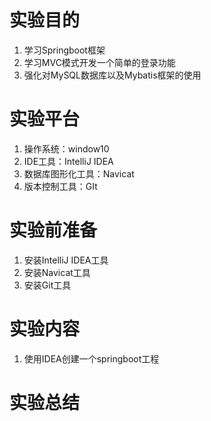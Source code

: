 # 实验目的

1. 学习Springboot框架
2. 学习MVC模式开发一个简单的登录功能
3. 强化对MySQL数据库以及Mybatis框架的使用

# 实验平台

1. 操作系统：window10
2. IDE工具：IntelliJ IDEA
3. 数据库图形化工具：Navicat
4. 版本控制工具：GIt

# 实验前准备

1. 安装IntelliJ IDEA工具
2. 安装Navicat工具
3. 安装Git工具

# 实验内容

1. 使用IDEA创建一个springboot工程

# 实验总结